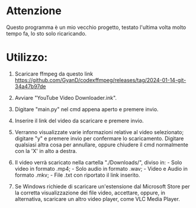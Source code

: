 # Attenzione

Questo programma è un mio vecchio progetto, testato l'ultima volta molto
tempo fa, lo sto solo ricaricando.

# Utilizzo: 

1) Scaricare ffmpeg da questo link 
https://github.com/GyanD/codexffmpeg/releases/tag/2024-01-14-git-34a47b97de

2) Avviare "YouTube Video Downloader.ink".

3) Digitare "main.py" nel cmd appena aperto e premere invio.

4) Inserire il link del video da scaricare e premere invio.

5) Verranno visualizzate varie informazioni relative al video
	selezionato; digitare "y" e premere invio per confermare lo
	scaricamento. Digitare qualsiasi altra cosa per annullare,
	oppure chiudere il cmd normalmente con la 'X' in alto a destra.
	
6) Il video verrà scaricato nella cartella "./Downloads/<nomeDelVideo>",
	diviso in:
		- Solo video in formato .mp4;
		- Solo audio in formato .wav;
		- Video e Audio in formato .mkv;
		- File .txt con riportato il link inserito.

7) Se Windows richiede di scaricare un'estensione dal Microsoft Store 
	per la corretta visualizzazione dei file video, accettare, oppure,
	in alternativa, scaricare un altro video player, come VLC Media Player.